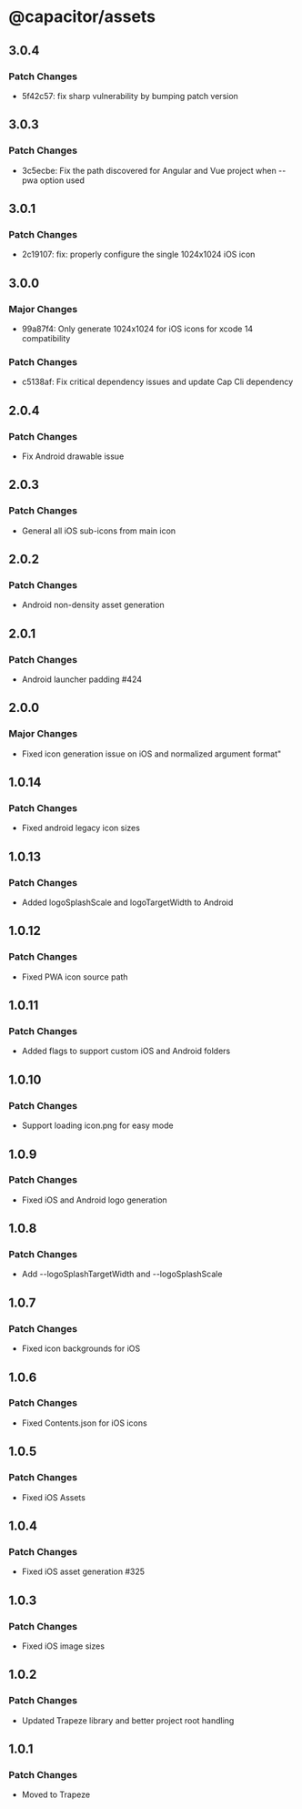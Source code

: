 # @capacitor/assets

## 3.0.4

### Patch Changes

- 5f42c57: fix sharp vulnerability by bumping patch version

## 3.0.3

### Patch Changes

- 3c5ecbe: Fix the path discovered for Angular and Vue project when --pwa option used

## 3.0.1

### Patch Changes

- 2c19107: fix: properly configure the single 1024x1024 iOS icon

## 3.0.0

### Major Changes

- 99a87f4: Only generate 1024x1024 for iOS icons for xcode 14 compatibility

### Patch Changes

- c5138af: Fix critical dependency issues and update Cap Cli dependency

## 2.0.4

### Patch Changes

- Fix Android drawable issue

## 2.0.3

### Patch Changes

- General all iOS sub-icons from main icon

## 2.0.2

### Patch Changes

- Android non-density asset generation

## 2.0.1

### Patch Changes

- Android launcher padding #424

## 2.0.0

### Major Changes

- Fixed icon generation issue on iOS and normalized argument format"

## 1.0.14

### Patch Changes

- Fixed android legacy icon sizes

## 1.0.13

### Patch Changes

- Added logoSplashScale and logoTargetWidth to Android

## 1.0.12

### Patch Changes

- Fixed PWA icon source path

## 1.0.11

### Patch Changes

- Added flags to support custom iOS and Android folders

## 1.0.10

### Patch Changes

- Support loading icon.png for easy mode

## 1.0.9

### Patch Changes

- Fixed iOS and Android logo generation

## 1.0.8

### Patch Changes

- Add --logoSplashTargetWidth and --logoSplashScale

## 1.0.7

### Patch Changes

- Fixed icon backgrounds for iOS

## 1.0.6

### Patch Changes

- Fixed Contents.json for iOS icons

## 1.0.5

### Patch Changes

- Fixed iOS Assets

## 1.0.4

### Patch Changes

- Fixed iOS asset generation #325

## 1.0.3

### Patch Changes

- Fixed iOS image sizes

## 1.0.2

### Patch Changes

- Updated Trapeze library and better project root handling

## 1.0.1

### Patch Changes

- Moved to Trapeze
